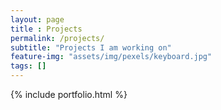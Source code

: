 ```yaml
---
layout: page
title : Projects
permalink: /projects/
subtitle: "Projects I am working on"
feature-img: "assets/img/pexels/keyboard.jpg"
tags: []
---
```


{% include portfolio.html %}
